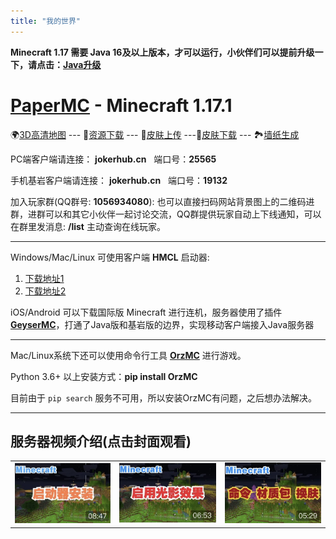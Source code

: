 ```yaml
---
title: "我的世界"
---
```


**Minecraft 1.17 需要 Java 16及以上版本，才可以运行，小伙伴们可以提前升级一下，请点击：[**Java升级**](https://www.oracle.com/java/technologies/javase-jdk16-downloads.html)**

# [PaperMC](https://papermc.io) - Minecraft 1.17.1

<!--🗺[实时地图](https://map.jokerhub.cn) -->
🌍[3D高清地图](https://world.jokerhub.cn)
--- 📁[资源下载](https://download.jokerhub.cn)
--- 🎎[皮肤上传](https://skin.jokerhub.cn)
---👗[皮肤下载](https://www.minecraftskins.com)
--- 🏞[墙纸生成](http://minecraft.novaskin.me/wallpapers/mobile)

PC端客户端请连接：
    **jokerhub.cn**  &nbsp; 端口号：**25565**

手机基岩客户端请连接：
    **jokerhub.cn** &nbsp; 端口号：**19132**

加入玩家群(QQ群号: **1056934080**): 也可以直接扫码网站背景图上的二维码进群，进群可以和其它小伙伴一起讨论交流，QQ群提供玩家自动上下线通知，可以在群里发消息: **/list** 主动查询在线玩家。
   
---

Windows/Mac/Linux 可使用客户端 **HMCL** 启动器: 

1. [下载地址1](https://ci.huangyuhui.net/job/HMCL/)
2. [下载地址2](https://download.jokerhub.cn/HMCL/)

iOS/Android 可以下载国际版 Minecraft 进行连机，服务器使用了插件[**GeyserMC**](https://geysermc.org)，打通了Java版和基岩版的边界，实现移动客户端接入Java服务器

---

Mac/Linux系统下还可以使用命令行工具 [**OrzMC**](https://pypi.org/project/OrzMC/) 进行游戏。

Python 3.6+ 以上安装方式：**pip install OrzMC** 

目前由于 `pip search` 服务不可用，所以安装OrzMC有问题，之后想办法解决。

---

## 服务器视频介绍(点击封面观看)

|   |   |   |
|---|---|---|
|[![启动器安装与服务器登录](images/video_cover/mc_1.jpg)](https://www.bilibili.com/video/BV1nK4y1f7Yh/)|[![客户端开启光影效果](images/video_cover/mc_2.jpg)](https://www.bilibili.com/video/BV1sz4y1k7Hm/)|[![命令、材质包导入及更换皮肤](images/video_cover/mc_3.jpg)](https://www.bilibili.com/video/BV18A411x7EH)|
